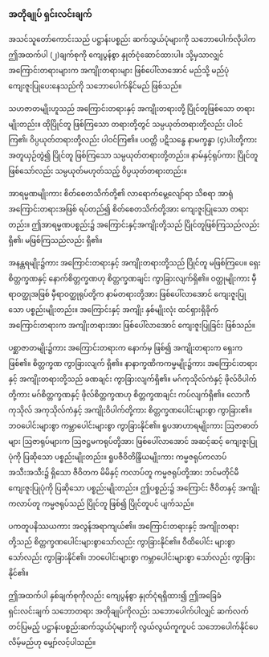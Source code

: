 ### အတိုချုပ် ရှင်းလင်းချက်

အသင်သူတော်ကောင်းသည် ပဋ္ဌာန်းပစ္စည်း ဆက်သွယ်ပုံများကို သဘောပေါက်လိုပါက ဤအထက်ပါ (၂)ချက်စုကို ကျေပွန်စွာ နှုတ်ငုံဆောင်ထားပါ။ 
သို့မှသာလျှင် အကြောင်းတရားများက အကျိုးတရားများ ဖြစ်ပေါ်လာအောင် မည်သို့ မည်ပုံ ကျေးဇူးပြုပေးနေသည်ကို သဘောပေါက်နိုင်မည် ဖြစ်သည်။

သဟဇာတမျိုးဟူသည် အကြောင်းတရားနှင့် အကျိုးတရားတို့ ပြိုင်တူဖြစ်သော တရားမျိုးတည်း။ 
ထိုပြိုင်တူ ဖြစ်ကြသော တရားတို့တွင် သမ္ပယုတ်တရားတို့လည်း ပါဝင်ကြ၏၊ ဝိပ္ပယုတ်တရားတို့လည်း ပါဝင်ကြ၏။ 
ပဝတ္တိ ပဋိသန္ဓေ နာမက္ခန္ဓာ (၄)ပါးတို့ကား အတူယှဉ်တွဲ၍ ပြိုင်တူ ဖြစ်ကြသော သမ္ပယုတ်တရားတို့တည်း။ 
နာမ်နှင့်ရုပ်ကား ပြိုင်တူ ဖြစ်သော်လည်း သမ္ပယုတ်မဟုတ်သည့် ဝိပ္ပယုတ်တရားတည်း။

အာရမ္မဏမျိုးကား စိတ်စေတသိက်တို့၏ လာရောက်မွေ့လျော်ရာ သိစရာ အာရုံအကြောင်းတရားအဖြစ် ရပ်တည်၍ စိတ်စေတသိက်တို့အား ကျေးဇူးပြုသော တရားတည်း။ 
ဤအာရမ္မဏပစ္စည်း၌ အကြောင်းနှင့်အကျိုးတို့သည် ပြိုင်တူဖြစ်ကြသည်လည်း ရှိ၏၊ မဖြစ်ကြသည်လည်း ရှိ၏။

အနန္တရမျိုး၌ကား အကြောင်းတရားနှင့် အကျိုးတရားတို့သည် ပြိုင်တူ မဖြစ်ကြပေ။ 
ရှေးစိတ္တက္ခဏနှင့် နောက်စိတ္တက္ခဏဟု စိတ္တက္ခဏချင်း ကွာခြားလျက်ရှိ၏။ 
ဝတ္ထုမျိုးကား မှီရာဝတ္ထုအဖြစ် မှီရာဝတ္ထုရုပ်တို့က နာမ်တရားတို့အား ဖြစ်ပေါ်လာအောင် ကျေးဇူးပြုသော ပစ္စည်းမျိုးတည်း။ 
အကြောင်းနှင့် အကျိုး နှစ်မျိုးလုံး ထင်ရှားရှိခိုက် အကြောင်းတရားက အကျိုးတရားအား ဖြစ်ပေါ်လာအောင် ကျေးဇူးပြုခြင်း ဖြစ်သည်။

ပစ္ဆာဇာတမျိုး၌ကား အကြောင်းတရားက နောက်မှ ဖြစ်၍ အကျိုးတရားက ရှေးက ဖြစ်၏။ 
စိတ္တက္ခဏ ကွာခြားလျက် ရှိ၏။ 
နာနာက္ခဏိကကမ္မမျိုး၌ကား အကြောင်းတရားနှင့် အကျိုးတရားတို့သည် ခဏချင်း ကွာခြားလျက်ရှိ၏။ 
မဂ်ကုသိုလ်ကံနှင့် ဖိုလ်ဝိပါက်တို့ကား မဂ်စိတ္တက္ခဏနှင့် ဖိုလ်စိတ္တက္ခဏဟု စိတ္တက္ခဏချင်း ကပ်လျက်ရှိ၏။ 
လောကီ ကုသိုလ် အကုသိုလ်ကံနှင့် အကျိုးဝိပါက်တို့ကား စိတ္တက္ခဏပေါင်းများစွာ ကွာခြား၏။ 
ဘဝပေါင်းများစွာ ကမ္ဘာပေါင်းများစွာ ကွာခြားနိုင်၏။ 
ရူပအာဟာရမျိုးကား ဩဇာဓာတ်များ ဩဇာရုပ်များက ဩဇဋ္ဌမကရုပ်တို့အား ဖြစ်ပေါ်လာအောင် အဆင့်ဆင့် ကျေးဇူးပြုပုံကို ပြဆိုသော ပစ္စည်းမျိုးတည်း။ 
ရူပဇီဝိတိန္ဒြိယမျိုးကား ကမ္မဇရုပ်ကလာပ် အသီးအသီး၌ ရှိသော ဇီဝိတက မိမိနှင့် ကလာပ်တူ ကမ္မဇရုပ်တို့အား ဘင်မတိုင်မီ ကျေးဇူးပြုပုံကို ပြဆိုသော ပစ္စည်းမျိုးတည်း။ 
ဤပစ္စည်း၌ အကြောင်း ဇီဝိတနှင့် အကျိုးကလာပ်တူ ကမ္မဇရုပ်သည် ပြိုင်တူ ဖြစ်၍ ပြိုင်တူပင် ပျက်သည်။

ပကတူပနိဿယကား အလွန်အရာကျယ်၏။ 
အကြောင်းတရားနှင့် အကျိုးတရားတို့သည် စိတ္တက္ခဏပေါင်းများစွာသော်လည်း ကွာခြားနိုင်၏။ 
ဝီထိပေါင်း များစွာသော်လည်း ကွာခြားနိုင်၏၊ ဘဝပေါင်းများစွာ ကမ္ဘာပေါင်းများစွာ သော်လည်း ကွာခြားနိုင်၏။

ဤအထက်ပါ နှစ်ချက်စုကိုလည်း ကျေပွန်စွာ နှုတ်ငုံရရှိထား၍ ဤအခြေခံ ရှင်းလင်းချက် သဘောတရား အတိုချုပ်ကိုလည်း သဘောပေါက်ပါလျှင် ဆက်လက်တင်ပြမည့် ပဋ္ဌာန်းပစ္စည်းဆက်သွယ်ပုံများကို လွယ်လွယ်ကူကူပင် သဘောပေါက်နိုင်ပေလိမ့်မည်ဟု မျှော်လင့်ပါသည်။
